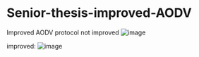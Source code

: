 # Senior-thesis-improved-AODV
Improved AODV protocol
not improved
![image](https://github.com/Depth-monster/Senior-thesis-improved-AODV/assets/122405130/889119ef-e739-4be5-a47b-d0ea61bd8a9e)

improved:
![image](https://github.com/Depth-monster/Senior-thesis-improved-AODV/assets/122405130/8ce8fd9e-fc7f-4b05-916a-b9b21808a754)
